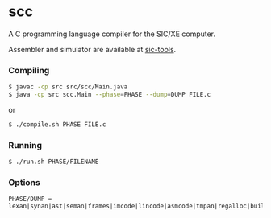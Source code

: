 # scc

A C programming language compiler for the SIC/XE computer.

Assembler and simulator are available at [sic-tools](https://github.com/KarboniteKream/sic-tools).

### Compiling
```sh
$ javac -cp src src/scc/Main.java
$ java -cp src scc.Main --phase=PHASE --dump=DUMP FILE.c
```
or
```sh
$ ./compile.sh PHASE FILE.c
```

### Running
```sh
$ ./run.sh PHASE/FILENAME
```

### Options
```
PHASE/DUMP = lexan|synan|ast|seman|frames|imcode|lincode|asmcode|tmpan|regalloc|build
```
